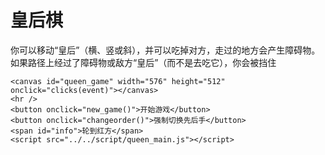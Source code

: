 # 皇后棋
你可以移动“皇后”（横、竖或斜），并可以吃掉对方，走过的地方会产生障碍物。
如果路径上经过了障碍物或敌方“皇后”（而不是去吃它），你会被挡住

```insert-html
<canvas id="queen_game" width="576" height="512" onclick="clicks(event)"></canvas>
<hr />
<button onclick="new_game()">开始游戏</button>
<button onclick="changeorder()">强制切换先后手</button>
<span id="info">轮到红方</span>
<script src="../../script/queen_main.js"></script>
```
